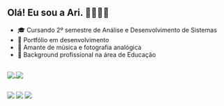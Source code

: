 ## Olá! Eu sou a Ari. 👋👩🏻‍💻

- 🎓 Cursando 2º semestre de Análise e Desenvolvimento de Sistemas  
- 🚧 Portfólio em desenvolvimento  
- 🩶 Amante de música e fotografia analógica  
- 📖 Background profissional na área de Educação  
##  

<a href="https://github.com/ariadnenetzel/github-readme-stats">
  <img align="center" src="https://github-readme-stats.vercel.app/api?username=ariadnenetzel&theme=date_night&show_icons=true&rank_icon=github" />
</a>
<a href="https://github.com/ariadnenetzel/convoychat">
  <img align="center" src="https://github-readme-stats.vercel.app/api/top-langs/?username=ariadnenetzel&theme=date_night&hide_progress=true" />
</a>

##

<div> 
  <a href = "mailto:ariadnenetzel@hotmail.com"><img src="https://img.shields.io/badge/Microsoft_Outlook-0078D4?style=for-the-badge&logo=microsoft-outlook&logoColor=white" target="_blank"></a>
  <a href="https://wa.me/+5541999671951" target="_blank"><img src="https://img.shields.io/badge/WhatsApp-25D366?style=for-the-badge&logo=whatsapp&logoColor=white" target="_blank"></a> 
  <a href="https://www.linkedin.com/in/ariadnenetzel" target="_blank"><img src="https://img.shields.io/badge/-LinkedIn-%230077B5?style=for-the-badge&logo=linkedin&logoColor=white" target="_blank"></a> 
  
</div>
